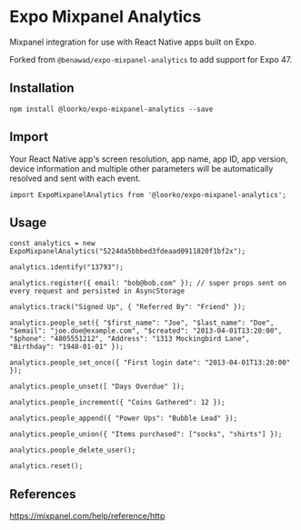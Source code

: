 # Expo Mixpanel Analytics

Mixpanel integration for use with React Native apps built on Expo.

Forked from `@benawad/expo-mixpanel-analytics` to add support for Expo 47.

## Installation

```
npm install @loorko/expo-mixpanel-analytics --save
```

## Import

Your React Native app's screen resolution, app name, app ID, app version, device information and multiple other parameters will be automatically resolved and sent with each event.

```
import ExpoMixpanelAnalytics from '@loorko/expo-mixpanel-analytics';
```

## Usage

```
const analytics = new ExpoMixpanelAnalytics("5224da5bbbed3fdeaad0911820f1bf2x");

analytics.identify("13793");

analytics.register({ email: "bob@bob.com" }); // super props sent on every request and persisted in AsyncStorage

analytics.track("Signed Up", { "Referred By": "Friend" });

analytics.people_set({ "$first_name": "Joe", "$last_name": "Doe", "$email": "joe.doe@example.com", "$created": "2013-04-01T13:20:00", "$phone": "4805551212", "Address": "1313 Mockingbird Lane", "Birthday": "1948-01-01" });

analytics.people_set_once({ "First login date": "2013-04-01T13:20:00" });

analytics.people_unset([ "Days Overdue" ]);

analytics.people_increment({ "Coins Gathered": 12 });

analytics.people_append({ "Power Ups": "Bubble Lead" });

analytics.people_union({ "Items purchased": ["socks", "shirts"] });

analytics.people_delete_user();

analytics.reset();

```

## References

https://mixpanel.com/help/reference/http

